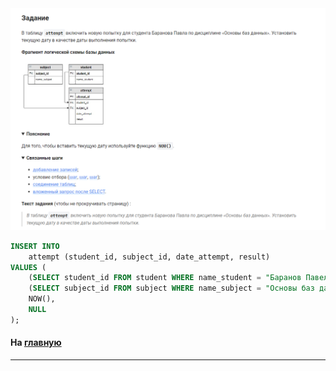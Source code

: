 

<img src="../art/3.2.1.task.png" alt="solution" >

```sql
INSERT INTO                                                                     /* вставить в */
    attempt (student_id, subject_id, date_attempt, result)                      /* таблицу (столбцы) */
VALUES (                                                                        /* значения */
    (SELECT student_id FROM student WHERE name_student = "Баранов Павел"),      /* значение */
    (SELECT subject_id FROM subject WHERE name_subject = "Основы баз данных"),  /* значение */
    NOW(),                                                                      /* значение */
    NULL                                                                        /* значение */
);
```



#### На [главную](https://github.com/BEPb/stepik_sql#readme)

---


